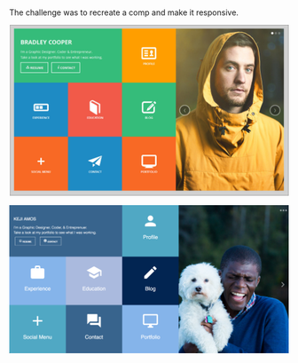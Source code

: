 ###
The challenge was to recreate a comp and make it responsive.

![Original Comp](/images/original-comp.png)

![Keji's Comp](/images/ka-comp-1.png)

